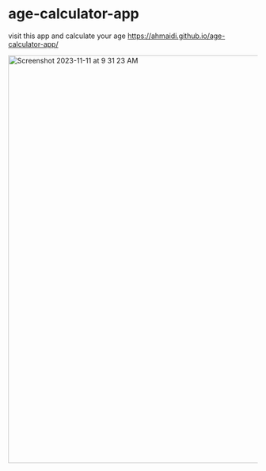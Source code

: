 # age-calculator-app
visit this app and calculate your age
https://ahmaidi.github.io/age-calculator-app/

<img width="823" alt="Screenshot 2023-11-11 at 9 31 23 AM" src="https://github.com/ahmaidi/age-calculator-app/assets/52436611/483b59ac-433f-45a7-a551-4e2c38ec13b7">

